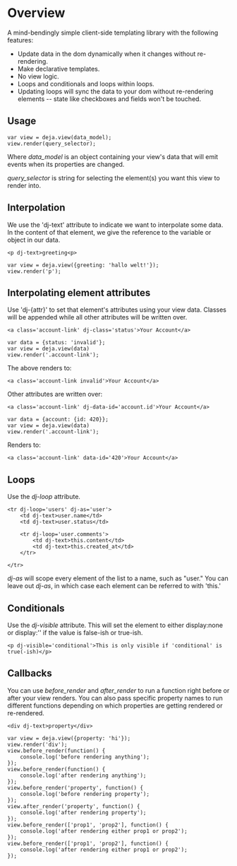 
# Overview

A mind-bendingly simple client-side templating library with the following features:

* Update data in the dom dynamically when it changes without re-rendering.
* Make declarative templates.
* No view logic.
* Loops and conditionals and loops within loops.
* Updating loops will sync the data to your dom without re-rendering elements -- state like checkboxes and fields won't be touched.

## Usage

	var view = deja.view(data_model);
	view.render(query_selector);

Where *data_model* is an object containing your view's data that will emit
events when its properties are changed.

*query_selector* is string for selecting the element(s) you want this view to
render into.

## Interpolation

We use the 'dj-text' attribute to indicate we want to interpolate some data.
In the content of that element, we give the reference to the variable or object
in our data.

	<p dj-text>greeting<p>

	var view = deja.view({greeting: 'hallo welt!'});
	view.render('p');

## Interpolating element attributes

Use 'dj-{attr}' to set that element's attributes using your view data.
Classes will be appended while all other attributes will be written over.

	<a class='account-link' dj-class='status'>Your Account</a>

	var data = {status: 'invalid'};
	var view = deja.view(data)
	view.render('.account-link');

The above renders to:

	<a class='account-link invalid'>Your Account</a>

Other attributes are written over:

	<a class='account-link' dj-data-id='account.id'>Your Account</a>

	var data = {account: {id: 420}};
	var view = deja.view(data)
	view.render('.account-link');

Renders to:

	<a class='account-link' data-id='420'>Your Account</a>

## Loops

Use the *dj-loop* attribute.

	<tr dj-loop='users' dj-as='user'>
		<td dj-text>user.name</td>
		<td dj-text>user.status</td>

		<tr dj-loop='user.comments'>
			<td dj-text>this.content</td>
			<td dj-text>this.created_at</td>
		</tr>

	</tr>

*dj-as* will scope every element of the list to a name, such as "user." You
can leave out *dj-as*, in which case each element can be referred to with
'this.'

## Conditionals

Use the *dj-visible* attribute. This will set the element to either
display:none or display:'' if the value is false-ish or true-ish.

	<p dj-visible='conditional'>This is only visible if 'conditional' is true(-ish)</p>

## Callbacks

You can use *before_render* and *after_render* to run a function right before
or after your view renders. You can also pass specific property names to run
different functions depending on which properties are getting rendered or
re-rendered.

	<div dj-text>property</div>

	var view = deja.view({property: 'hi'});
	view.render('div');
	view.before_render(function() {
		console.log('before rendering anything');
	});
	view.before_render(function() {
		console.log('after rendering anything');
	});
	view.before_render('property', function() {
		console.log('before rendering property');
	});
	view.after_render('property', function() {
		console.log('after rendering property');
	});
	view.before_render(['prop1', 'prop2'], function() {
		console.log('after rendering either prop1 or prop2');
	});
	view.before_render(['prop1', 'prop2'], function() {
		console.log('after rendering either prop1 or prop2');
	});
